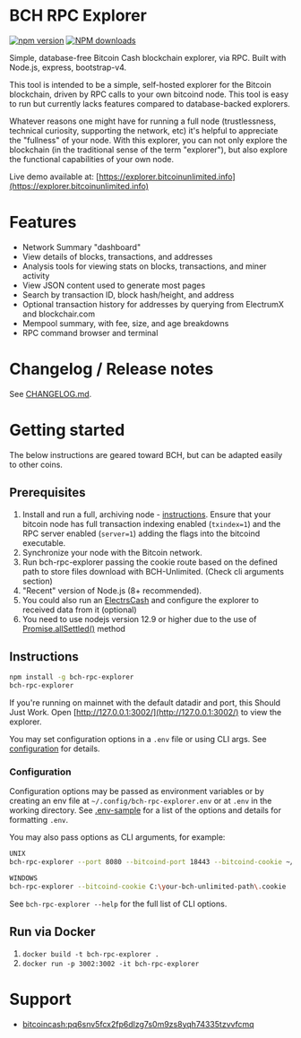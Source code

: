 # BCH RPC Explorer

[![npm version][npm-ver-img]][npm-ver-url] [![NPM downloads][npm-dl-img]][npm-dl-url]


Simple, database-free Bitcoin Cash blockchain explorer, via RPC. Built with Node.js, express, bootstrap-v4.

This tool is intended to be a simple, self-hosted explorer for the Bitcoin blockchain, driven by RPC calls to your own bitcoind node. This tool is easy to run but currently lacks features compared to database-backed explorers.

Whatever reasons one might have for running a full node (trustlessness, technical curiosity, supporting the network, etc) it's helpful to appreciate the "fullness" of your node. With this explorer, you can not only explore the blockchain (in the traditional sense of the term "explorer"), but also explore the functional capabilities of your own node.

Live demo available at: [https://explorer.bitcoinunlimited.info](https://explorer.bitcoinunlimited.info)

# Features

* Network Summary "dashboard"
* View details of blocks, transactions, and addresses
* Analysis tools for viewing stats on blocks, transactions, and miner activity
* View JSON content used to generate most pages
* Search by transaction ID, block hash/height, and address
* Optional transaction history for addresses by querying from ElectrumX and blockchair.com
* Mempool summary, with fee, size, and age breakdowns
* RPC command browser and terminal

# Changelog / Release notes

See [CHANGELOG.md](/CHANGELOG.md).

# Getting started

The below instructions are geared toward BCH, but can be adapted easily to other coins.

## Prerequisites

1. Install and run a full, archiving node - [instructions](https://www.bitcoinunlimited.info/download). Ensure that your bitcoin node has full transaction indexing enabled (`txindex=1`) and the RPC server enabled (`server=1`) adding the flags into the bitcoind executable.
2. Synchronize your node with the Bitcoin network.
3. Run bch-rpc-explorer passing the cookie route based on the defined path to store files download with BCH-Unlimited. (Check cli arguments section)
4. "Recent" version of Node.js (8+ recommended).
5. You could also run an [ElectrsCash](https://github.com/bitcoinunlimited/ElectrsCash) and configure the explorer to received data from it (optional)
6. You need to use nodejs version 12.9 or higher due to the use of [Promise.allSettled()](https://developer.mozilla.org/en-US/docs/Web/JavaScript/Reference/Global_Objects/Promise/allSettled) method

## Instructions

```bash
npm install -g bch-rpc-explorer
bch-rpc-explorer
```

If you're running on mainnet with the default datadir and port, this Should Just Work.
Open [http://127.0.0.1:3002/](http://127.0.0.1:3002/) to view the explorer.

You may set configuration options in a `.env` file or using CLI args.
See [configuration](#configuration) for details.

### Configuration

Configuration options may be passed as environment variables
or by creating an env file at `~/.config/bch-rpc-explorer.env`
or at `.env` in the working directory.
See [.env-sample](.env-sample) for a list of the options and details for formatting `.env`.

You may also pass options as CLI arguments, for example:

```bash
UNIX
bch-rpc-explorer --port 8080 --bitcoind-port 18443 --bitcoind-cookie ~/.bitcoin/regtest/.cookie

WINDOWS
bch-rpc-explorer --bitcoind-cookie C:\your-bch-unlimited-path\.cookie
```

See `bch-rpc-explorer --help` for the full list of CLI options.

## Run via Docker

1. `docker build -t bch-rpc-explorer .`
2. `docker run -p 3002:3002 -it bch-rpc-explorer`

# Support

* [bitcoincash:pq6snv5fcx2fp6dlzg7s0m9zs8yqh74335tzvvfcmq](bitcoincash:pq6snv5fcx2fp6dlzg7s0m9zs8yqh74335tzvvfcmq)


[npm-ver-img]: https://img.shields.io/npm/v/bch-rpc-explorer.svg?style=flat
[npm-ver-url]: https://www.npmjs.com/package/bch-rpc-explorer
[npm-dl-img]: http://img.shields.io/npm/dm/bch-rpc-explorer.svg?style=flat
[npm-dl-url]: https://npmcharts.com/compare/bch-rpc-explorer?minimal=true

